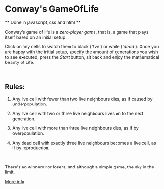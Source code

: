 # Conway's GameOfLife
** Done in javascript, css and html **

Conway's game of life is a *zero-player game*, that is, a game that plays itself based on an initial setup.

Click on any cells to switch them to black (*'live'*) or white (*'dead'*). Once you are happy with the initial setup, specify the amount of generations you wish to see executed, press the *Start* button, sit back and enjoy the mathematical beauty of Life.

<br>

## Rules:

1. Any live cell with fewer than two live neighbours dies, as if caused by underpopulation.

2. Any live cell with two or three live neighbours lives on to the next generation.

3. Any live cell with more than three live neighbours dies, as if by overpopulation.

4. Any dead cell with exactly three live neighbours becomes a live cell, as if by reproduction.

<br>

There's no winners nor losers, and although a simple game, the sky is the limit.

[More info](https://en.wikipedia.org/wiki/Conway%27s_Game_of_Life)